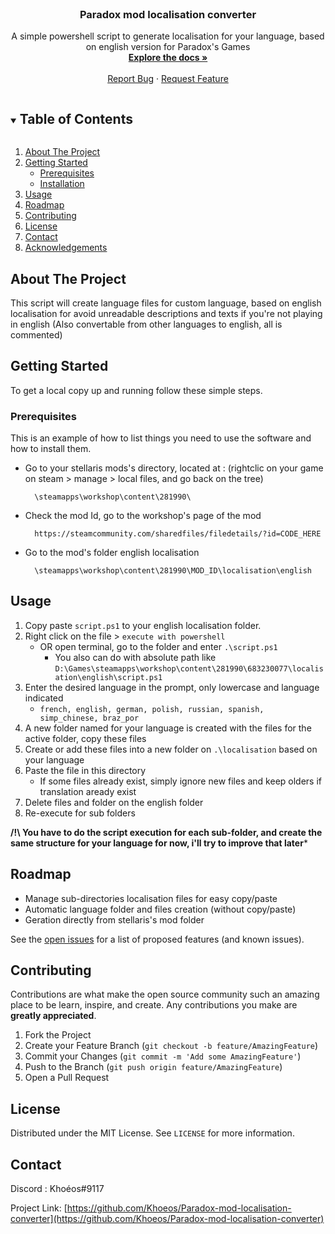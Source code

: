 <!-- PROJECT LOGO -->
<br />
<p align="center">
  <a href="https://github.com/Khoeos/Paradox-mod-localisation-converter">
    <!-- <img src="images/logo.png" alt="Logo" width="80" height="80"> -->
  </a>

  <h3 align="center">Paradox mod localisation converter</h3>

  <p align="center">
    A simple powershell script to generate localisation for your language, based on english version for Paradox's Games
    <br />
    <a href="https://github.com/Khoeos/Paradox-mod-localisation-converter"><strong>Explore the docs »</strong></a>
    <br />
    <br />
    <a href="https://github.com/Khoeos/Paradox-mod-localisation-converter/issues">Report Bug</a>
    ·
    <a href="https://github.com/Khoeos/Paradox-mod-localisation-converter/issues">Request Feature</a>
  </p>
</p>



<!-- TABLE OF CONTENTS -->
<details open="open">
  <summary><h2 style="display: inline-block">Table of Contents</h2></summary>
  <ol>
    <li>
      <a href="#about-the-project">About The Project</a>
    </li>
    <li>
      <a href="#getting-started">Getting Started</a>
      <ul>
        <li><a href="#prerequisites">Prerequisites</a></li>
        <li><a href="#installation">Installation</a></li>
      </ul>
    </li>
    <li><a href="#usage">Usage</a></li>
    <li><a href="#roadmap">Roadmap</a></li>
    <li><a href="#contributing">Contributing</a></li>
    <li><a href="#license">License</a></li>
    <li><a href="#contact">Contact</a></li>
    <li><a href="#acknowledgements">Acknowledgements</a></li>
  </ol>
</details>



<!-- ABOUT THE PROJECT -->
## About The Project

This script will create language files for custom language, based on english localisation for avoid unreadable descriptions and texts if you're not playing in english 
(Also convertable from other languages to english, all is commented)


<!-- GETTING STARTED -->
## Getting Started

To get a local copy up and running follow these simple steps.

### Prerequisites

This is an example of how to list things you need to use the software and how to install them.
* Go to your stellaris mods's directory, located at : (rightclic on your game on steam > manage > local files, and go back on the tree)
  ```
    \steamapps\workshop\content\281990\
  ```
* Check the mod Id, go to the workshop's page of the mod
  ```
    https://steamcommunity.com/sharedfiles/filedetails/?id=CODE_HERE
  ```
* Go to the mod's folder english localisation
  ```
    \steamapps\workshop\content\281990\MOD_ID\localisation\english
  ```



## Usage

1. Copy paste `script.ps1` to your english localisation folder.
2. Right click on the file > `execute with powershell` 
    - OR open terminal, go to the folder and enter `.\script.ps1`
        - You also can do with absolute path like `D:\Games\steamapps\workshop\content\281990\683230077\localisation\english\script.ps1`
3. Enter the desired language in the prompt, only lowercase and language indicated
    - `french, english, german, polish, russian, spanish, simp_chinese, braz_por`
4. A new folder named for your language is created with the files for the active folder, copy these files
5. Create or add these files into a new folder on `.\localisation` based on your language
6. Paste the file in this directory
    - If some files already exist, simply ignore new files and keep olders if translation aready exist 
7. Delete files and folder on the english folder
8. Re-execute for sub folders

**/!\ You have to do the script execution for each sub-folder, and create the same structure for your language for now, i'll try to improve that later***




<!-- ROADMAP -->
## Roadmap

- Manage sub-directories localisation files for easy copy/paste
- Automatic language folder and files creation (without copy/paste)
- Geration directly from stellaris's mod folder

See the [open issues](https://github.com/Khoeos/Paradox-mod-localisation-converter/issues) for a list of proposed features (and known issues).



<!-- CONTRIBUTING -->
## Contributing

Contributions are what make the open source community such an amazing place to be learn, inspire, and create. Any contributions you make are **greatly appreciated**.

1. Fork the Project
2. Create your Feature Branch (`git checkout -b feature/AmazingFeature`)
3. Commit your Changes (`git commit -m 'Add some AmazingFeature'`)
4. Push to the Branch (`git push origin feature/AmazingFeature`)
5. Open a Pull Request



<!-- LICENSE -->
## License

Distributed under the MIT License. See `LICENSE` for more information.



<!-- CONTACT -->
## Contact

Discord : Khoéos#9117

Project Link: [https://github.com/Khoeos/Paradox-mod-localisation-converter](https://github.com/Khoeos/Paradox-mod-localisation-converter)






<!-- MARKDOWN LINKS & IMAGES -->
<!-- https://www.markdownguide.org/basic-syntax/#reference-style-links -->
[contributors-shield]: https://img.shields.io/github/contributors/Khoeos/repo.svg?style=for-the-badge
[contributors-url]: https://github.com/Khoeos/Paradox-mod-localisation-converter/graphs/contributors
[forks-shield]: https://img.shields.io/github/forks/Khoeos/repo.svg?style=for-the-badge
[forks-url]: https://github.com/Khoeos/Paradox-mod-localisation-converter/network/members
[stars-shield]: https://img.shields.io/github/stars/Khoeos/repo.svg?style=for-the-badge
[stars-url]: https://github.com/Khoeos/Paradox-mod-localisation-converter/stargazers
[issues-shield]: https://img.shields.io/github/issues/Khoeos/repo.svg?style=for-the-badge
[issues-url]: https://github.com/Khoeos/Paradox-mod-localisation-converter/issues
[license-shield]: https://img.shields.io/github/license/Khoeos/repo.svg?style=for-the-badge
[license-url]: https://github.com/Khoeos/Paradox-mod-localisation-converter/blob/master/LICENSE.txt
[linkedin-shield]: https://img.shields.io/badge/-LinkedIn-black.svg?style=for-the-badge&logo=linkedin&colorB=555
[linkedin-url]: https://linkedin.com/in/Khoeos